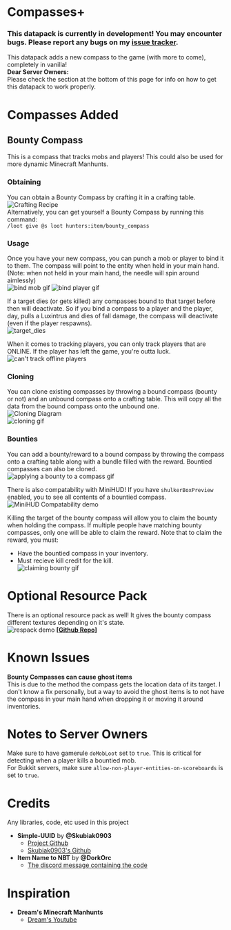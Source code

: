 # Compasses+
### This datapack is currently in development! You may encounter bugs. Please report any bugs on my [issue tracker](https://github.com/pomy97/CompassesPlus_DP/issues).  
This datapack adds a new compass to the game (with more to come), completely in vanilla!  
**Dear Server Owners:**  
Please check the section at the bottom of this page for info on how to get this datapack to work properly.  
# Compasses Added
## Bounty Compass
This is a compass that tracks mobs and players! This could also be used for more dynamic Minecraft Manhunts.  
### Obtaining
You can obtain a Bounty Compass by crafting it in a crafting table.  
![Crafting Recipe](https://github.com/user-attachments/assets/19052d7d-9e03-42c2-920a-19bb3b8d368f)  
Alternatively, you can get yourself a Bounty Compass by running this command:  
`/loot give @s loot hunters:item/bounty_compass`
### Usage
Once you have your new compass, you can punch a mob or player to bind it to them. The compass will point to the entity when held in your main hand. (Note: when not held in your main hand, the needle will spin around aimlessly)  
![bind mob gif](https://github.com/user-attachments/assets/0bc22470-caf5-47d8-9dee-1ee52ab91fff)
![bind player gif](https://github.com/user-attachments/assets/8689e80a-18b5-4ce5-b500-2454a3bf4918)

If a target dies (or gets killed) any compasses bound to that target before then will deactivate. So if you bind a compass to a player and the player, day, pulls a Luxintrus and dies of fall damage, the compass will deactivate (even if the player respawns).  
![target_dies](https://github.com/user-attachments/assets/ec0a9475-89c0-42ea-9fa2-e9c7f7b61bdc)

When it comes to tracking players, you can only track players that are ONLINE. If the player has left the game, you're outta luck.  
![can't track offline players](https://github.com/user-attachments/assets/a3e2cbba-ae08-4380-b329-973eaa614b35)

### Cloning
You can clone existing compasses by throwing a bound compass (bounty or not) and an unbound compass onto a crafting table. This will copy all the data from the bound compass onto the unbound one.  
![Cloning Diagram](https://github.com/user-attachments/assets/697b0c86-b13c-4fbe-9fb1-4ccbbf9b0bb1)  
![cloning gif](https://github.com/user-attachments/assets/d5153e57-68c0-4ecd-91b1-609652092536)

### Bounties
You can add a bounty/reward to a bound compass by throwing the compass onto a crafting table along with a bundle filled with the reward. Bountied compasses can also be cloned.  
![applying a bounty to a compass gif](https://github.com/user-attachments/assets/fb121aee-20a1-4d0c-a82c-31d59e6f230d)

There is also compatability with MiniHUD! If you have `shulkerBoxPreview` enabled, you to see all contents of a bountied compass.  
![MiniHUD Compatability demo](https://github.com/user-attachments/assets/6bf6d0b4-d69f-4138-90fb-ab4fbfa7087c)

Killing the target of the bounty compass will allow you to claim the bounty when holding the compass. If multiple people have matching bounty compasses, only one will be able to claim the reward.  Note that to claim the reward, you must:
- Have the bountied compass in your inventory.
- Must recieve kill credit for the kill.  
![claiming bounty gif](https://github.com/user-attachments/assets/9e0fa841-9252-4eaa-8b07-8332a9e8ca72)

# Optional Resource Pack
There is an optional resource pack as well! It gives the bounty compass different textures depending on it's state.  
![respack demo](https://github.com/user-attachments/assets/48ef48ef-36fd-465e-a62c-c03e50f151dc)
**[[Github Repo](https://github.com/pomy97/CompassesPlus_RP)]**  

# Known Issues
**Bounty Compasses can cause ghost items**  
This is due to the method the compass gets the location data of its target. I don't know a fix personally, but a way to avoid the ghost items is to not have the compass in your main hand when dropping it or moving it around inventories.

# Notes to Server Owners
Make sure to have gamerule `doMobLoot` set to `true`. This is critical for detecting when a player kills a bountied mob.  
For Bukkit servers, make sure `allow-non-player-entities-on-scoreboards` is set to `true`.

# Credits
Any libraries, code, etc used in this project
- **Simple-UUID** by **@Skubiak0903**
  - [Project Github](https://github.com/Skubiak0903/Simple-UUID)
  - [Skubiak0903's Github](https://github.com/Skubiak0903)
- **Item Name to NBT** by **@DorkOrc**
  - [The discord message containing the code](https://discord.com/channels/154777837382008833/1275839527864500265/1276056392196816970)
# Inspiration
- **Dream's Minecraft Manhunts**
  - [Dream's Youtube](https://www.youtube.com/@dream/videos)